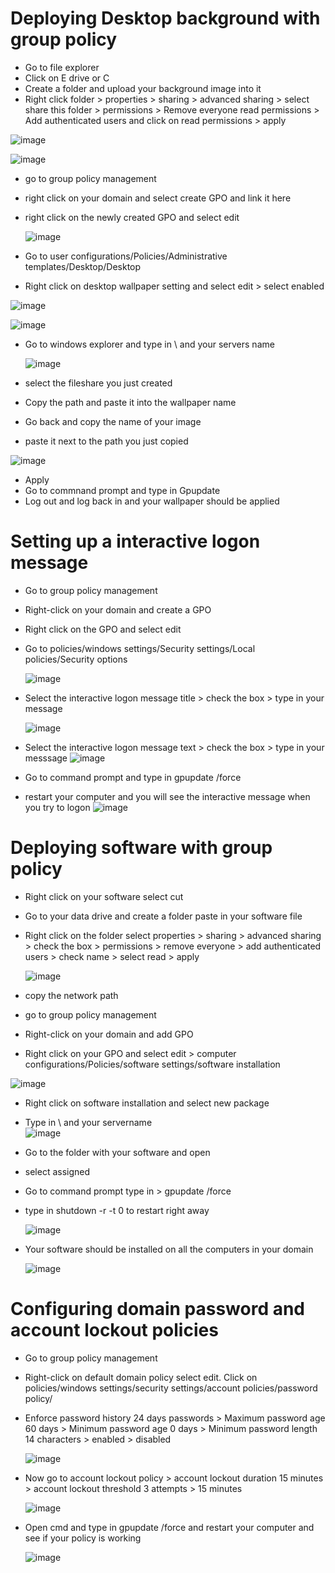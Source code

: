 # Deploying Desktop background with group policy

- Go to file explorer
- Click on E drive or C
- Create a folder and upload your background image into it
- Right click folder > properties > sharing > advanced sharing > select share this folder > permissions > Remove everyone read permissions > Add authenticated users and click on read 
 permissions > apply

![image](https://github.com/ali0999109/CreatingGroupPolicy/assets/145396907/0fcb649f-8536-4579-8373-7de4486c13c4)

  ![image](https://github.com/ali0999109/CreatingGroupPolicy/assets/145396907/e483358f-fe6f-490e-8da8-57971d3bce26)


- go to group policy management
- right click on your domain and select create GPO and link it here
- right click on the newly created GPO and select edit
  
  ![image](https://github.com/ali0999109/CreatingGroupPolicy/assets/145396907/759e84ed-2218-4739-b1d3-777fd5093118)

  



- Go to user configurations/Policies/Administrative templates/Desktop/Desktop
- Right click on desktop wallpaper setting and select edit > select enabled

 ![image](https://github.com/ali0999109/CreatingGroupPolicy/assets/145396907/54d12775-ecfe-4036-a00f-02dfc529dc0e)

 ![image](https://github.com/ali0999109/CreatingGroupPolicy/assets/145396907/3f4bb25e-83fe-48b3-89e6-b375c7d24f02)


- Go to windows explorer and type in \\ and your servers name

  ![image](https://github.com/ali0999109/CreatingGroupPolicy/assets/145396907/7ff49f30-86e8-476a-8f56-0123337bd151)

- select the fileshare you just created
- Copy the path and paste it into the wallpaper name
- Go back and copy the name of your image
- paste it next to the path you just copied

 ![image](https://github.com/ali0999109/CreatingGroupPolicy/assets/145396907/62d32231-69d1-48ae-9f1f-0c2f11217e60)

- Apply
- Go to commnand prompt and type in Gpupdate
- Log out and log back in and your wallpaper should be applied




# Setting up a interactive logon message

- Go to group policy management
- Right-click on your domain and create a GPO
- Right click on the GPO and select edit
- Go to policies/windows settings/Security settings/Local policies/Security options
  
  ![image](https://github.com/ali0999109/CreatingGroupPolicy/assets/145396907/87992bb6-a10e-4400-aad4-b489d08fc905)
 
- Select the interactive logon message title > check the box > type in your message
  
  ![image](https://github.com/ali0999109/CreatingGroupPolicy/assets/145396907/37c4f367-dee7-476c-8e69-0cd3883b5100)

- Select the interactive logon message text > check the box > type in your messsage
  ![image](https://github.com/ali0999109/CreatingGroupPolicy/assets/145396907/aba87c5a-865b-4cab-84f3-e70f3b0573fa)

- Go to command prompt and type in gpupdate /force
- restart your computer and you will see the interactive message when you try to logon
  ![image](https://github.com/ali0999109/CreatingGroupPolicy/assets/145396907/149fd976-d399-42ef-9adf-b8a1b1cb58fa)

  















# Deploying software with group policy
- Right click on your software select cut
- Go to your data drive and create a folder paste in your software file
- Right click on the folder select properties > sharing > advanced sharing > check the box > permissions > remove everyone > add authenticated users > check name > select read > apply
  
  ![image](https://github.com/ali0999109/CreatingGroupPolicy/assets/145396907/0579312a-c5fc-4494-8223-a491cced82e9)
 
- copy the network path
- go to group policy management
- Right-click on your domain and add GPO
- Right click on your GPO and select edit > computer configurations/Policies/software settings/software installation
  
 ![image](https://github.com/ali0999109/CreatingGroupPolicy/assets/145396907/9781a932-b748-416a-a3b9-50c691d0a675)

- Right click on software installation and select new package
- Type in \\ and your servername \
   ![image](https://github.com/ali0999109/CreatingGroupPolicy/assets/145396907/b5422f41-de4e-408d-a038-9ee6260a46cb)

- Go to the folder with your software and open
- select assigned
- Go to command prompt type in > gpupdate /force
- type in shutdown -r -t 0 to restart right away

  ![image](https://github.com/ali0999109/CreatingGroupPolicy/assets/145396907/be363f94-a107-4e22-8c84-2a9146113e1a)


- Your software should be installed on all the computers in your domain
  
  ![image](https://github.com/ali0999109/CreatingGroupPolicy/assets/145396907/fc16c559-9ad6-4286-b48b-591cef283255)


  



  









# Configuring domain password and account lockout policies

- Go to group policy management
- Right-click on default domain policy select edit. Click on policies/windows settings/security settings/account policies/password policy/
  
- Enforce password history 24 days passwords > Maximum password age 60 days > Minimum password age 0 days > Minimum password length 14 
  characters > enabled > disabled
  
  ![image](https://github.com/ali0999109/CreatingGroupPolicy/assets/145396907/8a531410-e1a6-4d5f-9609-4a3a1404dcdf)

- Now go to account lockout policy > account lockout duration 15 minutes > account lockout threshold 3 attempts > 15 minutes
  
  ![image](https://github.com/ali0999109/CreatingGroupPolicy/assets/145396907/78354a31-e02d-4dd1-a826-8cfcf5cbbc5e)

- Open cmd and type in gpupdate /force and restart your computer and see if your policy is working
  
  ![image](https://github.com/ali0999109/CreatingGroupPolicy/assets/145396907/650b5894-4929-4950-8efa-c7c0a50e5168)


  
  


























  















